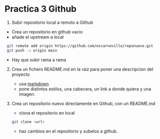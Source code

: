 # Practica 3 Github

1. Subir repositorio local a remoto a Github
  - Crea un repositorio en github vacio
  - añade el upstream a local
  ```bash
   git remote add origin https://github.com/oscarnovillo/reponuevo.git
   git push -u origin main
  ```
  - Hay que subir rama a rama


2. Crea un fichero README.md en la raiz para poner una descripcion del proyecto
   - usa [markdown](/introduccion/markdown.md)
   - pone distintos estilos, una cabecera, un link a donde quiera y una imagen.

3. Crea un repositorio nuevo directamente en Github, con un README.md
   - clona el repositorio en local 
   ```bash
   git clone <url>
   ``` 
   - haz cambios en el repositorio y subelos a github.



